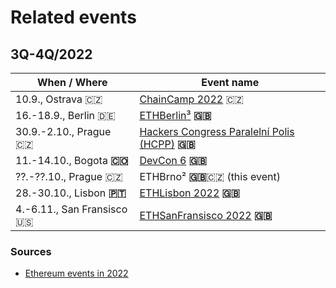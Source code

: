 # Related events

## 3Q-4Q/2022

| When / Where                 | Event name                                                                     |
| ---------------------------- | ------------------------------------------------------------------------------ |
| 10.9., Ostrava 🇨🇿          | [ChainCamp 2022](https://www.chaincamp.cz/) 🇨🇿                               |
| 16.-18.9., Berlin 🇩🇪       | [ETHBerlin³](https://ethberlin.ooo/) **🇬🇧**                                  |
| 30.9.-2.10., Prague 🇨🇿     | [Hackers Congress Paralelní Polis (HCPP)](https://last-shot.hcpp.cz/) **🇬🇧** |
| 11.-14.10., Bogota **🇨🇴**  | [DevCon 6](https://devcon.org/en/) **🇬🇧**                                    |
| ??.-??.10., Prague 🇨🇿      | ETHBrno² **🇬🇧**🇨🇿 (this event)                                             |
| 28.-30.10., Lisbon **🇵🇹**  | [ETHLisbon 2022](https://www.ethlisbon.org/) **🇬🇧**                          |
| 4.-6.11., San Fransisco 🇺🇸 | [ETHSanFransisco 2022](https://sf.ethglobal.com/) **🇬🇧**                     |

### Sources

* [Ethereum events in 2022](https://docs.google.com/spreadsheets/d/1NEu\_FCc1hnGAuRgPmbXXpf0h2lCrCOlMKbbFEqgkVDQ/edit#gid=0)
